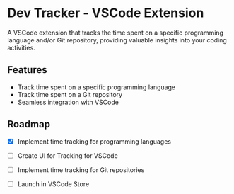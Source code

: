 # Dev Tracker - VSCode Extension

A VSCode extension that tracks the time spent on a specific programming language and/or Git repository, providing valuable insights into your coding activities.

## Features

- Track time spent on a specific programming language
- Track time spent on a Git repository
- Seamless integration with VSCode

## Roadmap

- [X] Implement time tracking for programming languages
- [ ] Create UI for Tracking for VSCode
- [ ] Implement time tracking for Git repositories
- [ ] Launch in VSCode Store

